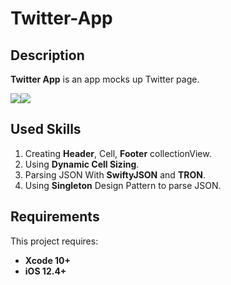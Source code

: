 # Twitter-App

## Description

**Twitter App** is an app mocks up Twitter page.

<img src="https://i.imgur.com/vyr3oW2.png" ><img src="https://i.imgur.com/BmrxXuj.png">

## Used Skills

1. Creating **Header**, Cell, **Footer** collectionView.
2. Using **Dynamic Cell Sizing**.
3. Parsing JSON With **SwiftyJSON** and **TRON**.
4. Using **Singleton** Design Pattern to parse JSON.
 
## Requirements

This project requires: 
* **Xcode 10+** 
* **iOS 12.4+**
